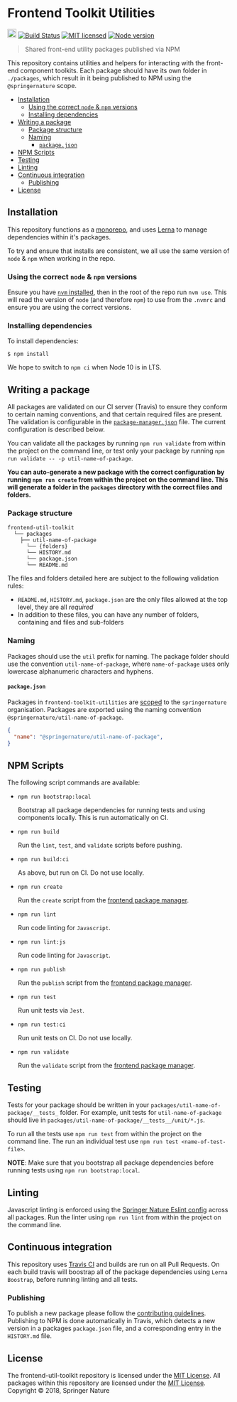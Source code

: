 # Frontend Toolkit Utilities

<img src="https://cdn.travis-ci.org/images/favicon-c566132d45ab1a9bcae64d8d90e4378a.svg" width=20 height=20/> [![Build Status][badge-build]][info-build]
[![MIT licensed][badge-license]][info-license]
[![Node version][badge-node]][info-node]

> Shared front-end utility packages published via NPM

This repository contains utilities and helpers for interacting with the front-end component toolkits. Each package should have its own folder in `./packages`, which result in it being published to NPM using the `@springernature` scope.

* [Installation](#installation)
	* [Using the correct `node` & `npm` versions](#using-the-correct-node--npm-versions)
	* [Installing dependencies](#installing-dependencies)
* [Writing a package](#writing-a-package)
	* [Package structure](#package-structure)
	* [Naming](#naming)
		* [`package.json`](#packagejson)
* [NPM Scripts](#npm-scripts)
* [Testing](#testing)
* [Linting](#linting)
* [Continuous integration](#continuous-integration)
	* [Publishing](#publishing)
* [License](#license)

## Installation

This repository functions as a [monorepo](https://medium.com/@maoberlehner/monorepos-in-the-wild-33c6eb246cb9), and uses [Lerna](https://lernajs.io/) to manage dependencies within it's packages.

To try and ensure that installs are consistent, we all use the same version of `node` & `npm` when working in the repo.

### Using the correct `node` & `npm` versions

Ensure you have [`nvm` installed](https://github.com/creationix/nvm/blob/master/README.md), then in the root of the repo run `nvm use`. This will read the version of `node` (and therefore `npm`) to use from the `.nvmrc` and ensure you are using the correct versions.

### Installing dependencies

To install dependencies:

```
$ npm install
```

We hope to switch to `npm ci` when Node 10 is in LTS.

## Writing a package

All packages are validated on our CI server (Travis) to ensure they conform to certain naming conventions, and that certain required files are present. The validation is configurable in the [`package-manager.json`](package-manager.json) file. The current configuration is described below.

You can validate all the packages by running `npm run validate` from within the project on the command line, or test only your package by running `npm run validate -- -p util-name-of-package`.

**You can auto-generate a new package with the correct configuration by running `npm run create` from within the project on the command line. This will generate a folder in the `packages` directory with the correct files and folders.**

### Package structure

```
frontend-util-toolkit
  └── packages
    ├── util-name-of-package
      └── {folders}
      └── HISTORY.md
      └── package.json
      └── README.md
```

The files and folders detailed here are subject to the following validation rules:

- `README.md`, `HISTORY.md`, `package.json` are the only files allowed at the top level, they are all _required_
- In addition to these files, you can have any number of folders, containing and files and sub-folders

### Naming

Packages should use the `util` prefix for naming. The package folder should use the convention `util-name-of-package`, where `name-of-package` uses only lowercase alphanumeric characters and hyphens.

#### `package.json`

Packages in `frontend-toolkit-utilities` are [scoped](https://docs.npmjs.com/misc/scope) to the `springernature` organisation. Packages are exported using the naming convention `@springernature/util-name-of-package`.

```json
{
  "name": "@springernature/util-name-of-package",
}
```

## NPM Scripts

The following script commands are available:

* `npm run bootstrap:local`

   Bootstrap all package dependencies for running tests and using components locally. This is run automatically on CI.

* `npm run build`

   Run the `lint`, `test`, and `validate` scripts before pushing.

* `npm run build:ci`

   As above, but run on CI. Do not use locally.

* `npm run create`

   Run the `create` script from the [frontend package manager](https://github.com/springernature/frontend-package-manager#package-creation).

* `npm run lint`

   Run code linting for `Javascript`.

* `npm run lint:js`

   Run code linting for `Javascript`.

* `npm run publish`

   Run the `publish` script from the [frontend package manager](https://github.com/springernature/frontend-package-manager#package-publication).

* `npm run test`

   Run unit tests via `Jest`.

* `npm run test:ci`

   Run unit tests on CI. Do not use locally.

* `npm run validate`

   Run the `validate` script from the [frontend package manager](https://github.com/springernature/frontend-package-manager#package-validation).

## Testing

Tests for your package should be written in your `packages/util-name-of-package/__tests_` folder. For example, unit tests for `util-name-of-package` should live in `packages/util-name-of-package/__tests__/unit/*.js`.

To run all the tests use `npm run test` from within the project on the command line. The run an individual test use `npm run test <name-of-test-file>`.

**NOTE**: Make sure that you bootstrap all package dependencies before running tests using `npm run bootstrap:local`.

## Linting

Javascript linting is enforced using the [Springer Nature Eslint config](https://www.npmjs.com/package/@springernature/eslint-config) across all packages. Run the linter using `npm run lint` from within the project on the command line.

## Continuous integration

This repository uses [Travis CI](https://travis-ci.org/) and builds are run on all Pull Requests. On each build travis will boostrap all of the package dependencies using `Lerna Boostrap`, before running linting and all tests.

### Publishing

To publish a new package please follow the [contributing guidelines](CONTRIBUTING.md). Publishing to NPM is done automatically in Travis, which detects a new version in a packages `package.json` file, and a corresponding entry in the `HISTORY.md` file.

## License

The frontend-util-toolkit repository is licensed under the [MIT License][info-license].
All packages within this repository are licensed under the [MIT License][info-license].
Copyright &copy; 2018, Springer Nature

[info-license]: LICENCE
[badge-license]: https://img.shields.io/badge/license-MIT-blue.svg
[info-build]: https://travis-ci.org/springernature/frontend-toolkit-utilities
[badge-build]: https://api.travis-ci.org/springernature/frontend-toolkit-utilities.svg?branch=master
[info-node]: .nvmrc
[badge-node]: https://img.shields.io/badge/node-lts/carbon-brightgreen.svg
